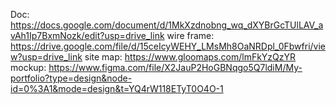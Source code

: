 Doc: https://docs.google.com/document/d/1MkXzdnobng_wq_dXYBrGcTUlLAV_avAh1Ip7BxmNozk/edit?usp=drive_link
wire frame: https://drive.google.com/file/d/15ceIcyWEHY_LMsMh8OaNRDpl_0Fbwfri/view?usp=drive_link
site map: https://www.gloomaps.com/lmFkYzQzYR
mockup: https://www.figma.com/file/X2JauP2HoGBNqgo5Q7ldiM/My-portfolio?type=design&node-id=0%3A1&mode=design&t=YQ4rW118ETyT0O4O-1
